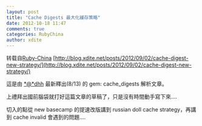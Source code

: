 ```yaml
---
layout: post
title: "Cache Digests 最大化緩存策略"
date: 2012-10-18 11:47
comments: true
categories: RubyChina
author: xdite
---
```

转载自[Ruby-China](http://ruby-china.org/topics/5322)
[http://blog.xdite.net/posts/2012/09/02/cache-digest-new-strategy/](http://blog.xdite.net/posts/2012/09/02/cache-digest-new-strategy/)

這是由 [*@*dhh](/dhh "@dhh") 最新釋出(8/13) 的 gem: cache\_digests
解析文章。

上禮拜出國前腦袋就打好這篇文章的草稿了，只是沒有時間動手寫下來....

切入的點從 new basecamp 的提速改版講到 russian doll cache
strategy，再講到 cache invalid 會遇到的問題....
